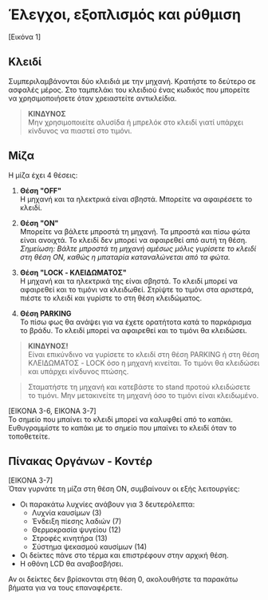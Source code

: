 # Έλεγχοι, εξοπλισμός και ρύθμιση
[Εικόνα 1]

## Κλειδί

Συμπεριλαμβάνονται δύο κλειδιά με την μηχανή. Κρατήστε το δεύτερο σε ασφαλές μέρος. Στο ταμπελάκι του κλειδιού ένας κωδικός που μπορείτε να χρησιμοποιήσετε όταν χρειαστείτε αντικλείδια.

> **ΚΙΝΔΥΝΟΣ**  
> Μην χρησιμοποιείτε αλυσίδα ή μπρελόκ στο κλειδί γιατί υπάρχει κίνδυνος να πιαστεί στο τιμόνι.

## Μίζα

Η μίζα έχει 4 θέσεις:

1. **Θέση "OFF"**  
Η μηχανή και τα ηλεκτρικά είναι σβηστά. Μπορείτε να αφαιρέσετε το κλειδί.

2. **Θέση "ON"**  
Μπορείτε να βάλετε μπροστά τη μηχανή. Τα μπροστά και πίσω φώτα είναι ανοιχτά. Το κλειδί δεν μπορεί να αφαιρεθεί από αυτή τη θέση.  
*Σημείωση: Βάλτε μπροστά τη μηχανή αμέσως μόλις γυρίσετε το κλειδί στη θέση ΟΝ, καθώς η μπαταρία καταναλώνεται από τα φώτα.*

3. **Θέση "LOCK - ΚΛΕΙΔΩΜΑΤΟΣ"**  
Η μηχανή και τα ηλεκτρικά της είναι σβηστά. Το κλειδί μπορεί να αφαιρεθεί και το τιμόνι να κλειδωθεί. Στρίψτε το τιμόνι στα αριστερά, πιέστε το κλειδί και γυρίστε το στη θέση κλειδώματος.

4. **Θέση PARKING**  
Το πίσω φως θα ανάψει για να έχετε ορατήτοτα κατά το παρκάρισμα το βράδυ. Το κλειδί μπορεί να αφαιρεθεί και το τιμόνι θα κλειδώσει.

> **ΚΙΝΔΥΝΟΣ!**  
> Είναι επικύνδινο να γυρίσετε το κλειδί στη θέση PARKING ή στη θέση ΚΛΕΙΔΩΜΑΤΟΣ - LOCK όσο η μηχανή κινείται. Το τιμόνι θα κλειδώσει και υπάρχει κίνδυνος πτώσης.  

> Σταματήστε τη μηχανή και κατεβάστε το stand προτού κλειδώσετε το τιμόνι. Μην μετακινείτε τη μηχανή όσο το τιμόνι είναι κλειδωμένο.

[ΕΙΚΟΝΑ 3-6, ΕΙΚΟΝΑ 3-7]  
Το σημείο που μπαίνει το κλειδί μπορεί να καλυφθεί από το καπάκι. Ευθυγραμμίστε το καπάκι με το σημείο που μπαίνει το κλειδί όταν το τοποθετείτε.

## Πίνακας Οργάνων - Κοντέρ

[ΕΙΚΟΝΑ 3-7]  
Όταν γυρνάτε τη μίζα στη θέση ΟΝ, συμβαίνουν οι εξής λειτουργίες:

- Οι παρακάτω λυχνίες ανάβουν για 3 δευτερόλεπτα:
  - Λυχνία καυσίμων (3)
  - Ένδειξη πίεσης λαδιών (7)
  - Θερμοκρασία ψυγείου (12)
  - Στροφές κινητήρα (13)
  - Σύστημα ψεκασμού καυσίμων (14)
- Οι δείκτες πάνε στο τέρμα και επιστρέφουν στην αρχική θέση.
- Η οθόνη LCD θα αναβοσβήσει.

Αν οι δείκτες δεν βρίσκονται στη θέση 0, ακολουθήστε τα παρακάτω βήματα για να τους επαναφέρετε.
